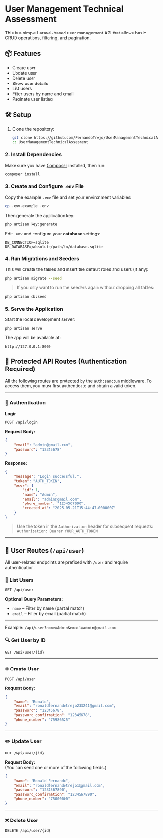 # User Management Technical Assessment

This is a simple Laravel-based user management API that allows basic CRUD operations, filtering, and pagination.

## 📦 Features

-   Create user
-   Update user
-   Delete user
-   Show user details
-   List users
-   Filter users by name and email
-   Paginate user listing

## 🛠️ Setup

1. Clone the repository:
    ```bash
    git clone https://github.com/FernandoTrejo/UserManagementTechnicalAssesment.git
    cd UserManagementTechnicalAssesment
    ```

### 2. Install Dependencies
Make sure you have [Composer](https://getcomposer.org/) installed, then run:

```bash
composer install
```

### 3. Create and Configure `.env` File
Copy the example `.env` file and set your environment variables:

```bash
cp .env.example .env
```

Then generate the application key:

```bash
php artisan key:generate
```

Edit `.env` and configure your **database** settings:

```
DB_CONNECTION=sqlite
DB_DATABASE=/absolute/path/to/database.sqlite
```

### 4. Run Migrations and Seeders
This will create the tables and insert the default roles and users (if any):

```bash
php artisan migrate --seed
```

> If you only want to run the seeders again without dropping all tables:
```bash
php artisan db:seed
```

### 5. Serve the Application
Start the local development server:

```bash
php artisan serve
```

The app will be available at:
```
http://127.0.0.1:8000
```

## 🔐 Protected API Routes (Authentication Required)

All the following routes are protected by the `auth:sanctum` middleware. To access them, you must first authenticate and obtain a valid token.

---

### 🧾 Authentication

**Login**

```
POST /api/login
```

**Request Body:**

```json
{
    "email": "admin@gmail.com",
    "password": "12345678"
}
```

**Response:**

```json
{
    "message": "Login successful.",
    "token": "AUTH_TOKEN",
    "user": {
        "id": 1,
        "name": "Admin",
        "email": "admin@gmail.com",
        "phone_number": "1234567890",
        "created_at": "2025-05-21T15:44:47.000000Z"
    }
}
```

> Use the token in the `Authorization` header for subsequent requests:  
> `Authorization: Bearer YOUR_AUTH_TOKEN`

---

## 👤 User Routes (`/api/user`)

All user-related endpoints are prefixed with `/user` and require authentication.

### 📄 List Users

```
GET /api/user
```

**Optional Query Parameters:**

-   `name` – Filter by name (partial match)
-   `email` – Filter by email (partial match)

---
Example: `/api/user?name=Admin&email=admin@gmail.com`

### 🔍 Get User by ID

```
GET /api/user/{id}
```

---

### ➕ Create User

```
POST /api/user
```

**Request Body:**

```json
{
    "name": "Ronald",
    "email": "ronaldfernandotrejo233241@gmail.com",
    "password": "12345678",
    "password_confirmation": "12345678",
    "phone_number": "75986525"
}
```

---

### ✏️ Update User

```
PUT /api/user/{id}
```

**Request Body:**  
(You can send one or more of the following fields.)

```json
{
    "name": "Ronald Fernando",
    "email": "ronaldfernandotrejo1@gmail.com",
    "password": "1234567890",
    "password_confirmation": "1234567890",
    "phone_number": "75000000"
}
```

---

### ❌ Delete User

```
DELETE /api/user/{id}
```

